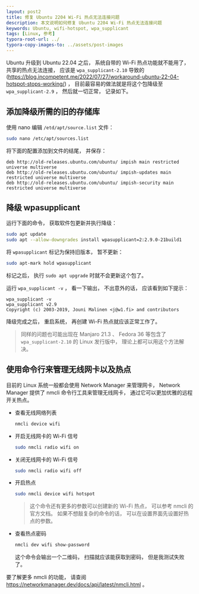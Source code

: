 ```yaml
---
layout: post2
title: 修复 Ubuntu 2204 Wi-Fi 热点无法连接问题
description: 本文说明如何修复 Ubuntu 2204 Wi-Fi 热点无法连接问题
keywords: Ubuntu, wifi-hotspot, wpa_supplicant
tags: [Linux, 参考]
typora-root-url: ../
typora-copy-images-to: ../assets/post-images
---
```


Ubuntu 升级到 Ubuntu 22.04 之后， 系统自带的 Wi-Fi 热点功能就不能用了， 共享的热点无法连接， 应该是 `wpa_supplicant-2.10` 导致的 (<https://blog.incompetent.me/2022/07/27/workaround-ubuntu-22-04-hotspot-stops-working/>) ， 目前最容易的做法就是将这个包降级至 `wpa_supplicant-2.9` ， 然后就一切正常， 记录如下。

## 添加降级所需的旧的存储库

使用 nano 编辑 `/etd/apt/source.list` 文件：

```sh
sudo nano /etc/apt/sources.list
```

将下面的配置添加到文件的结尾， 并保存：

```
deb http://old-releases.ubuntu.com/ubuntu/ impish main restricted universe multiverse
deb http://old-releases.ubuntu.com/ubuntu/ impish-updates main restricted universe multiverse
deb http://old-releases.ubuntu.com/ubuntu/ impish-security main restricted universe multiverse
```

## 降级 wpasupplicant

运行下面的命令， 获取软件包更新并执行降级：

```sh
sudo apt update
sudo apt --allow-downgrades install wpasupplicant=2:2.9.0-21build1
```

将 `wpasupplicant` 标记为保持旧版本， 暂不更新：

```sh
sudo apt-mark hold wpasupplicant
```

标记之后， 执行 `sudo apt upgrade` 时就不会更新这个包了。

运行 `wpa_supplicant -v` ， 看一下输出， 不出意外的话， 应该看到如下提示：

```
wpa_supplicant -v
wpa_supplicant v2.9
Copyright (c) 2003-2019, Jouni Malinen <j@w1.fi> and contributors
```

降级完成之后， 重启系统， 再创建 Wi-Fi 热点就应该正常工作了。

> 同样的问题也可能出现在 Manjaro 21.3 、 Fedora 36 等包含了 `wpa_supplicant-2.10` 的 Linux 发行版中， 理论上都可以用这个方法解决。

## 使用命令行来管理无线网卡以及热点

目前的 Linux 系统一般都会使用 Network Manager 来管理网卡， Network Manager 提供了 nmcli 命令行工具来管理无线网卡， 通过它可以更加优雅的远程开关热点。

- 查看无线网络列表

  ```sh
  nmcli device wifi
  ```

- 开启无线网卡的 Wi-Fi 信号

  ```sh
  sudo nmcli radio wifi on
  ```

- 关闭无线网卡的 Wi-Fi 信号

  ```sh
  sudo nmcli radio wifi off
  ```

- 开启热点

  ```sh
  sudo nmcli device wifi hotspot
  ```

  > 这个命令还有更多的参数可以创建新的 Wi-Fi 热点， 可以参考 nmcli 的官方文档。 如果不想敲复杂的命令的话， 可以在设置界面先设置好热点的参数。

- 查看热点密码

  ```sh
  nmcli dev wifi show-password
  ```

  这个命令会输出一个二维码， 扫描就应该能获取到密码， 但是我测试失败了。

要了解更多 nmcli 的功能， 请查阅 <https://networkmanager.dev/docs/api/latest/nmcli.html> 。
